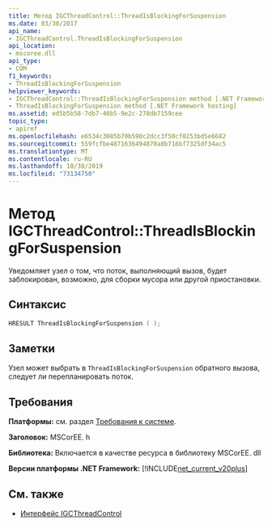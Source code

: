```yaml
---
title: Метод IGCThreadControl::ThreadIsBlockingForSuspension
ms.date: 03/30/2017
api_name:
- IGCThreadControl.ThreadIsBlockingForSuspension
api_location:
- mscoree.dll
api_type:
- COM
f1_keywords:
- ThreadIsBlockingForSuspension
helpviewer_keywords:
- IGCThreadControl::ThreadIsBlockingForSuspension method [.NET Framework hosting]
- ThreadIsBlockingForSuspension method [.NET Framework hosting]
ms.assetid: ed5b5b58-7db7-46b5-9e2c-278db7159cee
topic_type:
- apiref
ms.openlocfilehash: e6534c3085b70b590c2dcc3f50cf0253bd5e6682
ms.sourcegitcommit: 559fcfbe4871636494870a8b716bf7325df34ac5
ms.translationtype: MT
ms.contentlocale: ru-RU
ms.lasthandoff: 10/30/2019
ms.locfileid: "73134750"
---
```

# <a name="igcthreadcontrolthreadisblockingforsuspension-method"></a>Метод IGCThreadControl::ThreadIsBlockingForSuspension
Уведомляет узел о том, что поток, выполняющий вызов, будет заблокирован, возможно, для сборки мусора или другой приостановки.  
  
## <a name="syntax"></a>Синтаксис  
  
```cpp  
HRESULT ThreadIsBlockingForSuspension ( );  
```  
  
## <a name="remarks"></a>Заметки  
 Узел может выбрать в `ThreadIsBlockingForSuspension` обратного вызова, следует ли перепланировать поток.  
  
## <a name="requirements"></a>Требования  
 **Платформы:** см. раздел [Требования к системе](../../../../docs/framework/get-started/system-requirements.md).  
  
 **Заголовок:** MSCorEE. h  
  
 **Библиотека:** Включается в качестве ресурса в библиотеку MSCorEE. dll  
  
 **Версии платформы .NET Framework:** [!INCLUDE[net_current_v20plus](../../../../includes/net-current-v20plus-md.md)]  
  
## <a name="see-also"></a>См. также

- [Интерфейс IGCThreadControl](../../../../docs/framework/unmanaged-api/hosting/igcthreadcontrol-interface.md)
